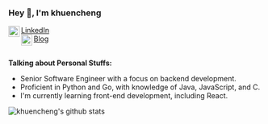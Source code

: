 ### Hey 👋, I'm khuencheng

<a href="https://www.linkedin.com/in/zhoukuncheng/">
  <img align="left" alt="zhoukuncheng's LinkdeIn" width="22px" src="https://cdn.jsdelivr.net/npm/simple-icons@v3/icons/linkedin.svg" /> LinkedIn
</a>
<br>
<a href="https://khuencheng.github.io">
  <img align="left" alt="zhoukuncheng's blog" width="22px" src="https://cdn.jsdelivr.net/npm/simple-icons@v10/icons/githubpages.svg" /> Blog
</a>


<br />
<br />

  

**Talking about Personal Stuffs:**

- Senior Software Engineer with a focus on backend development.
- Proficient in Python and Go, with knowledge of Java, JavaScript, and C.
- I'm currently learning front-end development, including React.





![khuencheng's github stats](https://github-readme-stats.vercel.app/api?username=khuencheng&show_icons=true&hide_border=true)


